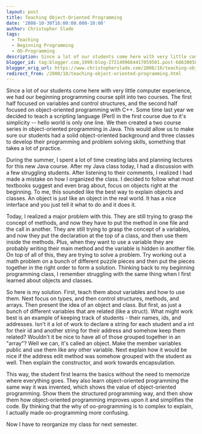 ```yaml
---
layout: post
title: Teaching Object-Oriented Programming
date: '2008-10-30T16:00:00.000-10:00'
author: Christopher Slade
tags: 
  - Teaching 
  - Beginning Programming 
  - OO-Programming
description: Since a lot of our students come here with very little computer experience, we had our beginning programming course split into two courses.  The first half focused on variables and control structures, and the second half focused on object-oriented programming with C++.  Some time last year we decided to teach a scripting language (Perl) in the first course due to it's simplicity -- hello world is only one line.  We then created a two course series in object-oriented programming in Java.  This would allow us to make sure our students had a solid object-oriented background and three classes to develop their programming and problem solving skills, something that takes a lot of practice.
blogger_id: tag:blogger.com,1999:blog-2721499664417059501.post-6863005831936869442
blogger_orig_url: https://www.christopherslade.com/2008/10/teaching-object-oriented-programming.html
redirect_from: /2008/10/teaching-object-oriented-programming.html
---
```


Since a lot of our students come here with very little computer experience, we had our beginning programming course split into two courses.  The first half focused on variables and control structures, and the second half focused on object-oriented programming with C++.  Some time last year we decided to teach a scripting language (Perl) in the first course due to it's simplicity -- hello world is only one line.  We then created a two course series in object-oriented programming in Java.  This would allow us to make sure our students had a solid object-oriented background and three classes to develop their programming and problem solving skills, something that takes a lot of practice.

During the summer, I spent a lot of time creating labs and planning lectures for this new Java course.  After my Java class today, I had a discussion with a few struggling students.  After listening to their comments, I realized I had made a mistake on how I organized the class.  I decided to follow what most textbooks suggest and even brag about, focus on objects right at the beginning.  To me, this sounded like the best way to explain objects and classes.  An object is just like an object in the real world.  It has a nice interface and you just tell it what to do and it does it.

Today, I realized a major problem with this. They are still trying to grasp the concept of methods, and now they have to put the method in one file and the call in another.  They are still trying to grasp the concept of a variables, and now they put the declaration at the top of a class, and then use them inside the methods.  Plus, when they want to use a variable they are probably writing their main method and the variable is hidden in another file.  On top of all of this, they are trying to solve a problem.  Try working out a math problem on a bunch of different puzzle pieces and then put the pieces together in the right order to form a solution.  Thinking back to my beginning programming class, I remember struggling with the same thing when I first learned about objects and classes.

So here is my solution.  First, teach them about variables and how to use them.  Next focus on types, and then control structures, methods, and arrays.  Then present the idea of an object and class.  But first, as just a bunch of different variables that are related (like a struct).  What might work best is an example of keeping track of students -  their names, ids, and addresses.  Isn't it a lot of work to declare a string for each student and a int for their id and another string for their address and somehow keep them related?  Wouldn't it be nice to have all of those grouped together in an "array"?  Well we can, it's called an object.  Make the member variables public and use them like any other variable.  Next explain how it would be nice if the address edit method was somehow grouped with the student as well.  Then explain the constructor, and work towards encapsulation.

This way, the student first learns the basics without the need to memorize where everything goes.  They also learn object-oriented programming the same way it was invented, which shows the value of object-oriented programming.  Show them the structured programming way, and then show them how object-oriented programming improves upon it and simplifies the code.  By thinking that the why of oo-programming is to complex to explain, I actually made oo-programming more confusing.

Now I have to reorganize my class for next semester.